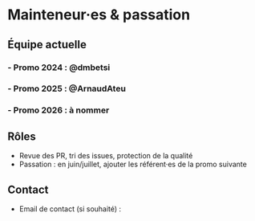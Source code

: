 # Mainteneur·es & passation


## Équipe actuelle
### - Promo 2024 : @dmbetsi
### - Promo 2025 : @ArnaudAteu
### - Promo 2026 : à nommer


## Rôles
- Revue des PR, tri des issues, protection de la qualité
- Passation : en juin/juillet, ajouter les référent·es de la promo suivante


## Contact
- Email de contact (si souhaité) : 
